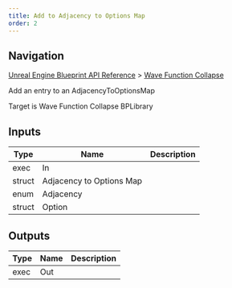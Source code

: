 ```yaml
---
title: Add to Adjacency to Options Map
order: 2
---
```

## Navigation

[Unreal Engine Blueprint API Reference](https://dev.epicgames.com/documentation/en-us/unreal-engine/BlueprintAPI) > [Wave Function Collapse](https://dev.epicgames.com/documentation/en-us/unreal-engine/BlueprintAPI/WaveFunctionCollapse)

Add an entry to an AdjacencyToOptionsMap

Target is Wave Function Collapse BPLibrary

## Inputs

| Type | Name | Description |
| --- | --- | --- |
| exec | In |  |
| struct | Adjacency to Options Map |  |
| enum | Adjacency |  |
| struct | Option |  |

## Outputs

| Type | Name | Description |
| --- | --- | --- |
| exec | Out |  |
